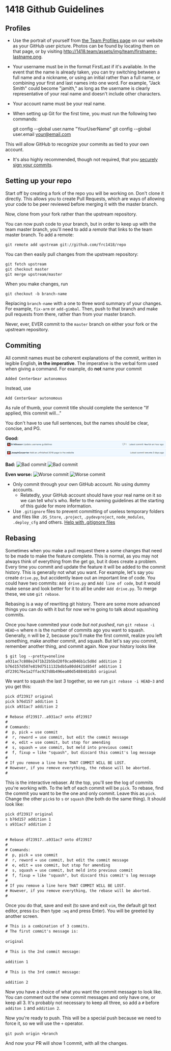 # 1418 Github Guidelines

## Profiles
* Use the portrait of yourself from [the Team Profiles page](http://1418.team/team) on our website as your GitHub user picture. Photos can be found by locating them on that page, or by visiting http://1418.team/assets/img/team/firstname-lastname.png.
* Your username must be in the format FirstLast if it's available. In the event that the name is already taken, you can try switching between a full name and a nickname, or using an initial rather than a full name, or combining your first and last names into one word. For example, "Jack Smith" could become "jamith," as long as the username is clearly representative of your real name and doesn't include other characters.
* Your account name must be your real name.

* When setting up Git for the first time, you must run the following two commands:

    git config --global user.name "YourUserName"
    git config --global user.email your@email.com

This will allow GitHub to recognize your commits as tied to your own account.

* It's also highly recommended, though not required, that you [securely sign your commits](https://github.com/pstadler/keybase-gpg-github#readme).

## Setting up your repo
Start off by creating a fork of the repo you will be working on. Don't clone it directly. This allows you to create Pull Requests, which are ways of allowing your code to be peer reviewed before merging it with the master branch.

Now, clone from your fork rather than the upstream repository.

You can now push code to your branch, but in order to keep up with the team master branch, you'll need to add a *remote* that links to the team master branch. To add a remote:

    git remote add upstream git://github.com/frc1418/repo

You can then easily pull changes from the upstream repository:

    git fetch upstream
    git checkout master
    git merge upstream/master

When you make changes, run

    git checkout -b branch-name

Replacing `branch-name` with a one to three word summary of your changes. For example, `fix-arm` or `add-gimbal`. Then, push to that branch and make pull requests from there, rather than from your master branch.

Never, ever, EVER commit to the `master` branch on either your fork or the upstream repository.

## Commiting
All commit names must be coherent explanations of the commit, written in legible English, **in the imperative**. The imperative is the verbal form used when giving a command. For example, do **not** name your commit

    Added CenterGear autonomous

Instead, use

    Add CenterGear autonomous

As rule of thumb, your commit title should complete the sentence "If applied, this commit will..."

You don't have to use full sentences, but the names should be clear, concise, and PG.

**Good:**
![Good commit](images/commit2.png)
![Good commit](images/commit5.png)

**Bad:**
![Bad commit](images/commit3.png)
![Bad commit](images/commit6.png)

**Even worse:**
![Worse commit](images/commit1.png)
![Worse commit](images/commit4.png)


* Only commit through your own GitHub account. No using dummy accounts.
    * Relatedly, your GitHub account should have your real name on it so we can tell who's who. Refer to the naming guidelines at the starting of this guide for more information.
* Use `.gitignore` files to prevent committing of useless temporary folders and files like `.DS_Store`, `.project`, `.pydevproject`, `node_modules`, `.deploy_cfg` and others. [Help with .gitignore files](https://help.github.com/articles/ignoring-files)

## Rebasing
Sometimes when you make a pull request there a some changes that need to be made to make the feature complete. This is normal, as you may not always think of everything from the get go, but it does create a problem. Every time you commit and update the feature it will be added to the commit history. This is generally not what you want. For example, let's say you create `drive.py`, but accidently leave out an important line of code. You could have two commits: `Add drive.py` and `Add line of code`, but it would make sense and look better for it to all be under `Add drive.py`. To merge these, we use `git rebase`.

Rebasing is a way of rewriting git history. There are some more advanced things you can do with it but for now we're going to talk about squashing commits.

Once you have commited your code *but not pushed*, run `git rebase -i HEAD~n` where n is the number of commits ago you want to squash. Generally, n will be 2, because you'll make the first commit, realize you left something, make another commit, and squash. But let's say you commit, remember another thing, and commit again. Now your history looks like

```
$ git log --pretty=oneline
a931ac7c808e2471b22b5bd20f0cad046b1c5d0d addition 2
b76d157d507e819d7511132bdb5a80dd421d854f addition 1
df239176e1a2ffac927d8b496ea00d5488481db5 original
```
We want to squash the last 3 together, so we run `git rebase -i HEAD~3` and you get this:

```
pick df23917 original
pick b76d157 addition 1
pick a931ac7 addition 2

# Rebase df23917..a931ac7 onto df23917
#
# Commands:
#  p, pick = use commit
#  r, reword = use commit, but edit the commit message
#  e, edit = use commit, but stop for amending
#  s, squash = use commit, but meld into previous commit
#  f, fixup = like "squash", but discard this commit's log message
#
# If you remove a line here THAT COMMIT WILL BE LOST.
# However, if you remove everything, the rebase will be aborted.
#
```

This is the interactive rebaser. At the top, you'll see the log of commits you're working with. To the left of each commit will be `pick`. To rebase, find the commit you want to be the one and only commit. Leave this as `pick`. Change the other `pick`s to `s` or `squash` (the both do the same thing). It should look like:

```
pick df23917 original
s b76d157 addition 1
s a931ac7 addition 2


# Rebase df23917..a931ac7 onto df23917
#
# Commands:
#  p, pick = use commit
#  r, reword = use commit, but edit the commit message
#  e, edit = use commit, but stop for amending
#  s, squash = use commit, but meld into previous commit
#  f, fixup = like "squash", but discard this commit's log message
#
# If you remove a line here THAT COMMIT WILL BE LOST.
# However, if you remove everything, the rebase will be aborted.
#
```
Once you do that, save and exit (to save and exit `vim`, the default git text editor, press `Esc` then type `:wq` and press Enter). You will be greeted by another screen.

```
# This is a combination of 3 commits.
# The first commit's message is:

original

# This is the 2nd commit message:

addition 1

# This is the 3rd commit message:

addition 2
```

Now you have a choice of what you want the commit message to look like. You can comment out the new commit messages and only have one, or keep all 3. It's probably not necessary to keep all three, so add a `#` before `additon 1` and `addition 2`.

Now you're ready to push. This will be a special push because we need to force it, so we will use the `+` operator.

`git push origin +branch`

And now your PR will show 1 commit, with all the changes.
